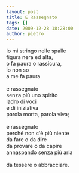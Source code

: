 ```yaml
---
layout: post
title: E Rassegnato
tags: []
date: 2009-12-28 18:28:00
author: pietro
---
```

Io mi stringo nelle spalle<br/>figura nera ed alta,<br/>o fa paura o rassicura,<br/>io non so<br/>a me fa paura<br/><br/>e rassegnato<br/>senza più uno spirito<br/>ladro di voci<br/>e di iniziativa<br/>parola morta, parola viva;<br/><br/>e rassegnato<br/>perché non c'è più niente<br/>da fare o da dire<br/>da provare o da capire<br/>annaspando senza più aria<br/><br/>da tessere o abbracciare.
